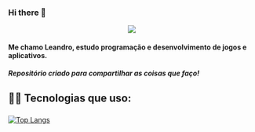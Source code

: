 ### Hi there 👋

<div align="center">
  <img src="https://user-images.githubusercontent.com/102531267/224816958-376cb141-9f93-4616-8bd7-2e62656cf608.png" />
</div>

#### Me chamo Leandro, estudo programação e desenvolvimento de jogos e aplicativos.
##### Repositório criado para compartilhar as coisas que faço!

## 🐱‍💻 Tecnologias que uso: 

###

 [![Top Langs](https://github-readme-stats.vercel.app/api/top-langs/?username=yjkLeandro&layout=compact&theme=tokyonight)](https://github.com/y-leandro)
